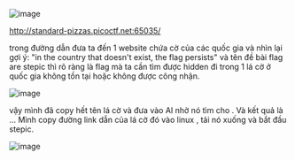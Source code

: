 ![image](https://github.com/user-attachments/assets/399cd9c6-8ad0-46f9-b57c-077f5eb5eeb7)


http://standard-pizzas.picoctf.net:65035/ 

trong đường dẫn đưa ta đến 1 website chứa cờ của các quốc gia và nhìn lại gợi ý: "in the country that doesn't exist, the flag persists" và tên đề bài flag are stepic thì rõ ràng là flag mà ta cần tìm được hidden đi trong 1 lá cờ ở quốc gia không tồn tại hoặc không được công nhận.

![image](https://github.com/user-attachments/assets/792940c6-6b7b-446b-b021-a4553da14b05)


vậy mình đã copy hết tên lá cờ và đưa vào AI nhờ nó tìm cho . Và kết quả là ... Mình copy đường link dẫn của lá cờ đó vào linux , tải nó xuống và bắt đầu stepic.

![image](https://github.com/user-attachments/assets/b36f5664-b6c4-4f6e-b499-a81a1d692910)
